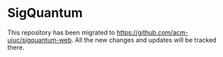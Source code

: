 # SigQuantum

This repository has been migrated to https://github.com/acm-uiuc/sigquantum-web. All the new changes and updates will be tracked there.
